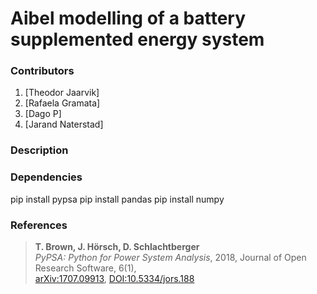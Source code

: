 # Aibel modelling of a battery supplemented energy system

### Contributors
1. [Theodor Jaarvik]
2. [Rafaela Gramata]
3. [Dago P]
4. [Jarand Naterstad]

### Description

### Dependencies

pip install pypsa
pip install pandas
pip install numpy

### References
> **T. Brown, J. Hörsch, D. Schlachtberger**  
> *PyPSA: Python for Power System Analysis*, 2018, Journal of Open Research Software, 6(1),  
> [arXiv:1707.09913](https://arxiv.org/abs/1707.09913), [DOI:10.5334/jors.188](https://doi.org/10.5334/jors.188)